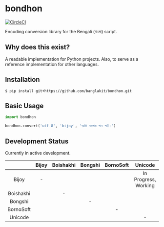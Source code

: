 # bondhon

[![CircleCI](https://circleci.com/gh/banglakit/bondhon/tree/master.svg?style=svg)](https://circleci.com/gh/banglakit/bondhon/tree/master)

Encoding conversion library for the Bengali (বাংলা) script.

## Why does this exist?
A readable implementation for Python projects. Also, to serve as a
reference implementation for other languages.

## Installation

```
$ pip install git+https://github.com/banglakit/bondhon.git
```

## Basic Usage

```python
import bondhon

bondhon.convert('utf-8', 'bijoy', 'আমি বাংলায় গান গাই।')
```

## Development Status

Currently in active development.

|           | Bijoy | Boishakhi | Bongshi | BornoSoft |        Unicode       |
|:---------:|:-----:|:---------:|:-------:|:---------:|:--------------------:|
|   Bijoy   |   -   |           |         |           | In Progress, Working |
| Boishakhi |       |     -     |         |           |                      |
|  Bongshi  |       |           |    -    |           |                      |
| BornoSoft |       |           |         |     -     |                      |
|  Unicode  |       |           |         |           |           -          |